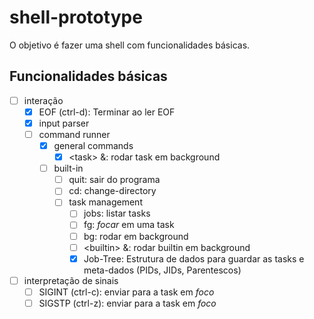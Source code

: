 # shell-prototype

O objetivo é fazer uma shell com funcionalidades básicas.

## Funcionalidades básicas

 - [ ] interação
	 - [X] EOF (ctrl-d): Terminar ao ler EOF
	 - [X] input parser
	 - [ ] command runner
		- [X] general commands
			 - [X] \<task\> &: rodar task em background
		- [ ] built-in
			 - [ ] quit: sair do programa
			 - [ ] cd: change-directory
			 - [ ] task management
				 - [ ] jobs: listar tasks
				 - [ ] fg: *focar* em uma task
				 - [ ] bg: rodar em background
				 - [ ] \<builtin\> &: rodar builtin em background
				 - [X] Job-Tree: Estrutura de dados para guardar as tasks
						e meta-dados
						(PIDs, JIDs, Parentescos)

 - [ ] interpretação de sinais
	 - [ ] SIGINT (ctrl-c): enviar para a task em *foco*
	 - [ ] SIGSTP (ctrl-z): enviar para a task em *foco*
